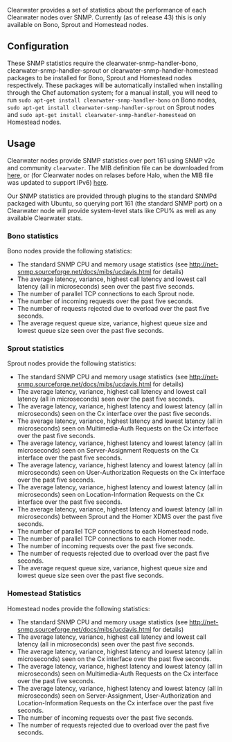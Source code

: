 Clearwater provides a set of statistics about the performance of each Clearwater nodes over SNMP. Currently (as of release 43) this is only available on Bono, Sprout and Homestead nodes.

## Configuration

These SNMP statistics require the clearwater-snmp-handler-bono, clearwater-snmp-handler-sprout or clearwater-snmp-handler-homestead packages to be installed for Bono, Sprout and Homestead nodes respectively. These packages will be automatically installed when installing through the Chef automation system; for a manual install, you will need to run `sudo apt-get install clearwater-snmp-handler-bono` on Bono nodes, `sudo apt-get install clearwater-snmp-handler-sprout` on Sprout nodes and `sudo apt-get install clearwater-snmp-handler-homestead` on Homestead nodes.

## Usage

Clearwater nodes provide SNMP statistics over port 161 using SNMP v2c and community `clearwater`. The MIB definition file can be downloaded from [here](https://github.com/Metaswitch/clearwater-snmp-handlers/blob/master/PROJECT-CLEARWATER-MIB), or (for Clearwater nodes on relases before Halo, when the MIB file was updated to support IPv6) [here](https://github.com/Metaswitch/clearwater-snmp-handlers/blob/release-48/PROJECT-CLEARWATER-MIB).

Our SNMP statistics are provided through plugins to the standard SNMPd packaged with Ubuntu, so querying port 161 (the standard SNMP port) on a Clearwater node will provide system-level stats like CPU% as well as any available Clearwater stats.

### Bono statistics

Bono nodes provide the following statistics:

* The standard SNMP CPU and memory usage statistics (see http://net-snmp.sourceforge.net/docs/mibs/ucdavis.html for details)
* The average latency, variance, highest call latency and lowest call latency (all in microseconds) seen over the past five seconds.
* The number of parallel TCP connections to each Sprout node.
* The number of incoming requests over the past five seconds.
* The number of requests rejected due to overload over the past five seconds.
* The average request queue size, variance, highest queue size and lowest queue size seen over the past five seconds.


### Sprout statistics

Sprout nodes provide the following statistics:

* The standard SNMP CPU and memory usage statistics (see http://net-snmp.sourceforge.net/docs/mibs/ucdavis.html for details)
* The average latency, variance, highest call latency and lowest call latency (all in microseconds) seen over the past five seconds.
* The average latency, variance, highest latency and lowest latency (all in microseconds) seen on the Cx interface over the past five seconds.
* The average latency, variance, highest latency and lowest latency (all in microseconds) seen on Multimedia-Auth Requests on the Cx interface over the past five seconds.
* The average latency, variance, highest latency and lowest latency (all in microseconds) seen on Server-Assignment Requests on the Cx interface over the past five seconds.
* The average latency, variance, highest latency and lowest latency (all in microseconds) seen on User-Authorization Requests on the Cx interface over the past five seconds.
* The average latency, variance, highest latency and lowest latency (all in microseconds) seen on Location-Information Requests on the Cx interface over the past five seconds.
* The average latency, variance, highest latency and lowest latency (all in microseconds) between Sprout and the Homer XDMS over the past five seconds.
* The number of parallel TCP connections to each Homestead node.
* The number of parallel TCP connections to each Homer node.
* The number of incoming requests over the past five seconds.
* The number of requests rejected due to overload over the past five seconds.
* The average request queue size, variance, highest queue size and lowest queue size seen over the past five seconds.


### Homestead Statistics

Homestead nodes provide the following statistics:

* The standard SNMP CPU and memory usage statistics (see http://net-snmp.sourceforge.net/docs/mibs/ucdavis.html for details)
* The average latency, variance, highest call latency and lowest call latency (all in microseconds) seen over the past five seconds.
* The average latency, variance, highest latency and lowest latency (all in microseconds) seen on the Cx interface over the past five seconds.
* The average latency, variance, highest latency and lowest latency (all in microseconds) seen on Multimedia-Auth Requests on the Cx interface over the past five seconds.
* The average latency, variance, highest latency and lowest latency (all in microseconds) seen on Server-Assignment, User-Authorization and Location-Information Requests on the Cx interface over the past five seconds.
* The number of incoming requests over the past five seconds.
* The number of requests rejected due to overload over the past five seconds.
